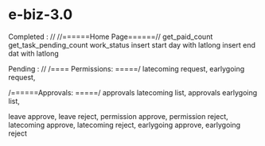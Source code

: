 # e-biz-3.0
Completed : //
//======Home Page======//
get_paid_count
get_task_pending_count
work_status
insert start day with latlong
insert end dat with latlong


Pending : //
/==== Permissions: =====/ 
latecoming request, 
earlygoing request,  

/======Approvals: =====/ 
approvals latecoming list, 
approvals earlygoing list,  

leave approve, 
leave reject, 
permission approve, 
permission reject, 
latecoming approve, 
latecoming reject, 
earlygoing approve, 
earlygoing reject